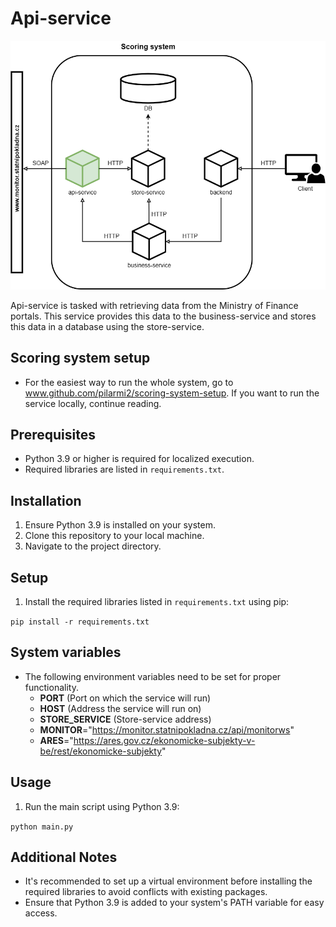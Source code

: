 # Api-service

![image](architecture.png)

Api-service is tasked with retrieving data from the Ministry of Finance portals. This service provides this data to the business-service and stores this data in a database using the store-service.

## Scoring system setup
- For the easiest way to run the whole system, go to www.github.com/pilarmi2/scoring-system-setup. If you want to run the service locally, continue reading.


## Prerequisites
- Python 3.9 or higher is required for localized execution.
- Required libraries are listed in `requirements.txt`.

## Installation
1. Ensure Python 3.9 is installed on your system.
2. Clone this repository to your local machine.
3. Navigate to the project directory.

## Setup
1. Install the required libraries listed in `requirements.txt` using pip:

```pip install -r requirements.txt```

## System variables
- The following environment variables need to be set for proper functionality.
  - **PORT** (Port on which the service will run)
  - **HOST** (Address the service will run on)
  - **STORE_SERVICE** (Store-service address)
  - **MONITOR**="https://monitor.statnipokladna.cz/api/monitorws"
  - **ARES**="https://ares.gov.cz/ekonomicke-subjekty-v-be/rest/ekonomicke-subjekty"

## Usage
1. Run the main script using Python 3.9:

```python main.py```

## Additional Notes
- It's recommended to set up a virtual environment before installing the required libraries to avoid conflicts with existing packages.
- Ensure that Python 3.9 is added to your system's PATH variable for easy access.
